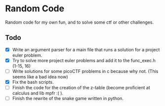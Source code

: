 # Random Code
Random code for my own fun, and to solve some ctf or other challenges.

## Todo
- [x] Write an argument parser for a main file that runs a solution for a project euler problem.
- [x] Try to solve more project euler problems and add it to the func_exec.h (1-15, 16)
- [ ] Write solutions for some picoCTF problems in c because why not. (This seems like a bad idea now)
- [x] Fix the bash scripts.
- [ ] Finish the code for the creation of the z-table (become proficient at calculus and lib mpfr :( ).
- [ ] Finish the rewrite of the snake game written in python.
